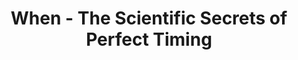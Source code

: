 ---
title: "When - The Scientific Secrets of Perfect Timing"
description: 'A fantastic resource untuk memahami kapan kita sebaiknya melakukan sesuatu. Sedikit mirip dengan buku buku Dan Ariely. Penuh dengan Helpful ideas yang bisa kita praktikan di kehidupan sehari-hari based on hard science.'
cover: "images/reading/when.jpeg"
publishDate: 2018-12-15
authors: "Daniel H Pink"
categories: ["social science & engineering"]
---